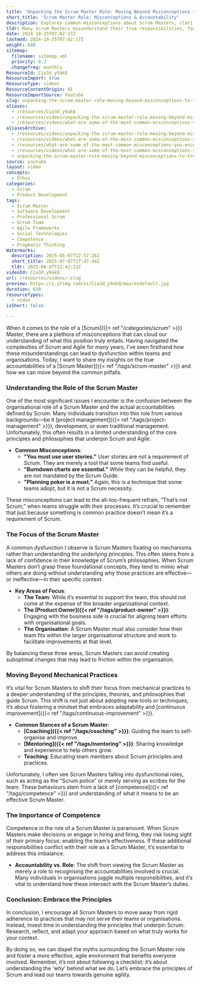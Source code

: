 ```yaml
---
title: 'Unpacking the Scrum Master Role: Moving Beyond Misconceptions to True Accountability'
short_title: 'Scrum Master Role: Misconceptions & Accountability'
description: Explores common misconceptions about Scrum Masters, clarifies their true accountabilities, and highlights the importance of principles, competence, and organisational impact.
tldr: Many Scrum Masters misunderstand their true responsibilities, focusing on tools and rituals instead of the core principles and accountabilities defined by Scrum. Effective Scrum Masters balance support for the team, Product Owner, and organisation, acting as coaches and mentors rather than process enforcers. Development managers should ensure Scrum Masters are competent in Scrum’s philosophies and adapt practices to fit their context, not just follow common routines.
date: 2024-10-25T07:02:17Z
lastmod: 2024-10-25T07:02:17Z
weight: 640
sitemap:
  filename: sitemap.xml
  priority: 0.2
  changefreq: monthly
ResourceId: Cia3d_y9akQ
ResourceImport: true
ResourceType: videos
ResourceContentOrigin: AI
ResourceImportSource: Youtube
slug: unpacking-the-scrum-master-role-moving-beyond-misconceptions-to-true-accountability
aliases:
  - /resources/Cia3d_y9akQ
  - /resources/videos/unpacking-the-scrum-master-role-moving-beyond-misconceptions-to-true-accountability
  - /resources/videos/what-are-some-of-the-most-common-misconceptions-you-encounter-about-the-scrum-master-role
aliasesArchive:
  - /resources/videos/unpacking-the-scrum-master-role-moving-beyond-misconceptions-to-true-accountability
  - /resources/videos/what-are-some-of-the-most-common-misconceptions-you-encounter-about-the-scrum-master-role-
  - /resources/what-are-some-of-the-most-common-misconceptions-you-encounter-about-the-scrum-master-role-
  - /resources/videos/what-are-some-of-the-most-common-misconceptions-you-encounter-about-the-scrum-master-role
  - unpacking-the-scrum-master-role-moving-beyond-misconceptions-to-true-accountability
source: youtube
layout: video
concepts:
  - Ethos
categories:
  - Scrum
  - Product Development
tags:
  - Scrum Master
  - Software Development
  - Professional Scrum
  - Scrum Team
  - Agile Frameworks
  - Social Technologies
  - Competence
  - Pragmatic Thinking
Watermarks:
  description: 2025-05-07T12:57:26Z
  short_title: 2025-07-07T17:47:44Z
  tldr: 2025-08-07T12:42:23Z
videoId: Cia3d_y9akQ
url: /resources/videos/:slug
preview: https://i.ytimg.com/vi/Cia3d_y9akQ/maxresdefault.jpg
duration: 639
resourceTypes:
  - video
isShort: false

---
```

When it comes to the role of a [Scrum]({{< ref "/categories/scrum" >}}) Master, there are a plethora of misconceptions that can cloud our understanding of what this position truly entails. Having navigated the complexities of Scrum and Agile for many years, I’ve seen firsthand how these misunderstandings can lead to dysfunction within teams and organisations. Today, I want to share my insights on the true accountabilities of a [Scrum Master]({{< ref "/tags/scrum-master" >}}) and how we can move beyond the common pitfalls.

### Understanding the Role of the Scrum Master

One of the most significant issues I encounter is the confusion between the organisational role of a Scrum Master and the actual accountabilities defined by Scrum. Many individuals transition into this role from various backgrounds—be it [project management]({{< ref "/tags/project-management" >}}), development, or even traditional management. Unfortunately, this often results in a limited understanding of the core principles and philosophies that underpin Scrum and Agile.

- **Common Misconceptions**:
  - **"You must use user stories."** User stories are not a requirement of Scrum. They are merely a tool that some teams find useful.
  - **"Burndown charts are essential."** While they can be helpful, they are not mandated by the Scrum Guide.
  - **"Planning poker is a must."** Again, this is a technique that some teams adopt, but it is not a Scrum necessity.

These misconceptions can lead to the all-too-frequent refrain, “That’s not Scrum,” when teams struggle with their processes. It’s crucial to remember that just because something is common practice doesn’t mean it’s a requirement of Scrum.

### The Focus of the Scrum Master

A common dysfunction I observe is Scrum Masters fixating on mechanisms rather than understanding the underlying principles. This often stems from a lack of confidence in their knowledge of Scrum’s philosophies. When Scrum Masters don’t grasp these foundational concepts, they tend to mimic what others are doing without understanding why those practices are effective—or ineffective—in their specific context.

- **Key Areas of Focus**:
  - **The Team**: While it’s essential to support the team, this should not come at the expense of the broader organisational context.
  - **The [Product Owner]({{< ref "/tags/product-owner" >}})**: Engaging with the business side is crucial for aligning team efforts with organisational goals.
  - **The Organisation**: A Scrum Master must also consider how their team fits within the larger organisational structure and work to facilitate improvements at that level.

By balancing these three areas, Scrum Masters can avoid creating suboptimal changes that may lead to friction within the organisation.

### Moving Beyond Mechanical Practices

It’s vital for Scrum Masters to shift their focus from mechanical practices to a deeper understanding of the principles, theories, and philosophies that guide Scrum. This shift is not just about adopting new tools or techniques; it’s about fostering a mindset that embraces adaptability and [continuous improvement]({{< ref "/tags/continuous-improvement" >}}).

- **Common Stances of a Scrum Master**:
  - **[Coaching]({{< ref "/tags/coaching" >}})**: Guiding the team to self-organise and improve.
  - **[Mentoring]({{< ref "/tags/mentoring" >}})**: Sharing knowledge and experience to help others grow.
  - **Teaching**: Educating team members about Scrum principles and practices.

Unfortunately, I often see Scrum Masters falling into dysfunctional roles, such as acting as the “Scrum police” or merely serving as scribes for the team. These behaviours stem from a lack of [competence]({{< ref "/tags/competence" >}}) and understanding of what it means to be an effective Scrum Master.

### The Importance of Competence

Competence in the role of a Scrum Master is paramount. When Scrum Masters make decisions or engage in hiring and firing, they risk losing sight of their primary focus: enabling the team’s effectiveness. If these additional responsibilities conflict with their role as a Scrum Master, it’s essential to address this imbalance.

- **Accountability vs. Role**: The shift from viewing the Scrum Master as merely a role to recognising the accountabilities involved is crucial. Many individuals in organisations juggle multiple responsibilities, and it’s vital to understand how these intersect with the Scrum Master’s duties.

### Conclusion: Embrace the Principles

In conclusion, I encourage all Scrum Masters to move away from rigid adherence to practices that may not serve their teams or organisations. Instead, invest time in understanding the principles that underpin Scrum. Research, reflect, and adapt your approach based on what truly works for your context.

By doing so, we can dispel the myths surrounding the Scrum Master role and foster a more effective, agile environment that benefits everyone involved. Remember, it’s not about following a checklist; it’s about understanding the ‘why’ behind what we do. Let’s embrace the principles of Scrum and lead our teams towards genuine agility.
